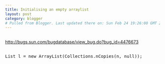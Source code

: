 ```yaml
---
title: Initialising an empty arraylist
layout: post
category: blogger
# Pulled from Blogger. Last updated there on: Sun Feb 24 19:26:00 GMT 2008
---
```

<br><a href="http://bugs.sun.com/bugdatabase/view_bug.do?bug_id=4476673">http://bugs.sun.com/bugdatabase/view_bug.do?bug_id=4476673</a><br><br><pre> List l = new ArrayList(Collections.nCopies(n, null));</pre><br> 
